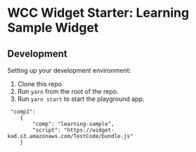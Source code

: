 # WCC Widget Starter: Learning Sample Widget
## Development

Setting up your development environment:

1. Clone this repo
2. Run `yarn` from the root of the repo.
3. Run `yarn start` to start the playground app.

```
 "comp1": 
    {
        "comp": "learning-sample",
        "script": "https://widget-kad.s3.amazonaws.com/TestCode/bundle.js"
    }
 ```           


